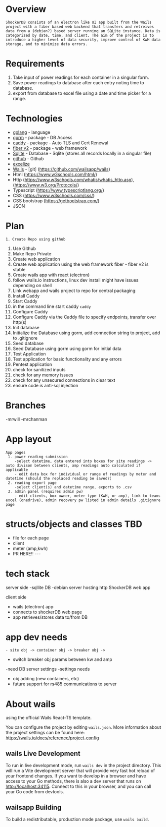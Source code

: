 # Overview

	ShockerDB consists of an electron like UI app built from the Wails project with a fiber based web backend that transfers and retreives data from a (debian?) based server running an SQLite instance. Data is categorized by date, time, and client. The aim of the project is to introduce a higher level of data security, improve control of KwH data storage, and to minimize data errors.

# Requirements

 1. Take input of power readings for each container in a singular form.
 2. Save power readings to database after each entry noting time to database.
 3. export from database to excel file using a date and time picker for a range.

# Technologies

 * [golang](https://go.dev/) - language
 * [gorm](https://github.com/go-gorm/gorm) - package - DB Access
 * [caddy](https://github.com/caddyserver/caddy) - package - Auto TLS and Cert Renewal
 * [fiber v2](https://github.com/gofiber/fiber) - package - web framework
 * [Sqlite](https://sqlite.org/) - Database - Sqlite (stores all records locally in a singular file)
 * [github](https://github.com) - Github
 * [excelize](https://github.com/qax-os/excelize)
 * [Wails](https://wails.io/)  - [git] (https://github.com/wailsapp/wails)
 * Html (https://www.w3schools.com/html/)
 * Http (https://www.w3schools.com/whatis/whatis_http.asp), (https://www.w3.org/Protocols/)
 * Typescript (https://www.typescriptlang.org/)
 * CSS (https://www.w3schools.com/css/)
 * CSS bootstrap (https://getbootstrap.com/)
 * JSON

# Plan

	1. Create Repo using github
  1. Use Github
  2. Make Repo Private
 2. Create web application
  1. Create web application using the web framework fiber - fiber v2 is stable
 3. Create wails app with react (electron)
  1. follow wails.io instructions, linux dev install might have issues depending on shell
 4. Link webapp and wails project to repo for central packaging
 6. Install Caddy
 7. Start Caddy
  1. in the command line start caddy
   `caddy`
 8. Configure Caddy
  1. Configure Caddy via the Caddy file to specify endpoints, transfer over http(s)
 9. Init database
  1. Initialize the Database using gorm, add connection string to project, add to .gitignore
 10. Seed database
  1. Seed Database using gorm using gorm for initial data
 11. Test Application
  1. Test application for basic functionality and any errors
 12. Pentest application
  1. check for sanitized inputs
  2. check for any memory issues
  3. check for any unsecured connections in clear text
  4. ensure code is anti-sql injection


# Branches

-mrwill
-mrchanman

# App layout
	App pages
	 1. power reading submission
		-select datetime, data entered into boxes for site readings -> auto divison between clients, amp readings auto calculated if applicable
		- edit data box for individual or range of readings by meter and datetime (should the replaced reading be saved?)
     2. reading export page
        -select client(s) and datetime range, exports to .csv
	 3. admin panel (requires admin pw)
		- edit clients, box owner, meter type (KwH, or amp), link to teams excel (onedrive), admin recovery pw listed in admin details .gitignore page

# structs/objects and classes TBD
 - file for each page
 - client
 - meter (amp,kwh)
 - PR HERE!! ---

# tech stack

 server side
  -sqllite DB
  -debian server hosting http ShockerDB web app

 client side
  - wails (electron) app
  - connects to shockerDB web page
  - app retrieves/stores data to/from DB

# app dev needs

	- site obj -> container obj -> breaker obj ->
 - switch breaker obj params between kw and amp

 -need DB server settings
 -settings needs
 - obj adding (new containers, etc)
 - future support for rs485 communications to server

# About wails

using the official Wails React-TS template.

You can configure the project by editing `wails.json`. More information about the project settings can be found
here: <https://wails.io/docs/reference/project-config>

## wails Live Development

To run in live development mode, run `wails dev` in the project directory. This will run a Vite development
server that will provide very fast hot reload of your frontend changes. If you want to develop in a browser
and have access to your Go methods, there is also a dev server that runs on <http://localhost:34115>. Connect
to this in your browser, and you can call your Go code from devtools.

## wailsapp Building

To build a redistributable, production mode package, use `wails build`.
